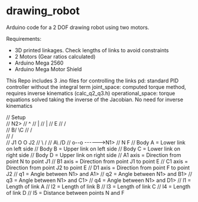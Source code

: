 # drawing_robot

Arduino code for a 2 DOF drawing robot using two motors. 

Requirements:
- 3D printed linkages. Check lengths of links to avoid constraints
- 2 Motors (Gear ratios calculated)
- Arduino Mega 2560
- Arduino Mega Motor Shield

This Repo includes 3 .ino files for controlling the links
  pd: standard PID controller without the integral term
  joint_space: computed torque method, requires inverse kinematics (calc_q2_q3.h)
  operational_space: torque equations solved taking the inverse of the Jacobian. No need for inverse kinematics
  
//      Setup     
//        N2>
//        ^
//        |
//        |
//         E
//        /\
//      B/  \C
//      /    \
//     /      \
// J1 O        O J2
//     \      /
//     A\    /D
//       o--o          ------>N1>
//      N    F
// Body A = Lower link on left side
// Body B = Upper link on left side
// Body C = Lower link on right side
// Body D = Upper link on right side
// A1 axis = Direction from point N to point J1
// B1 axis = Direction from point J1 to point E
// C1 axis = Direction from point J2 to point E
// D1 axis = Direction from point F to point J2
// q1 = Angle between N1> and A1>
// q2 = Angle between N1> and B1>
// q3 = Angle between N1> and C1>
// q4 = Angle between N1> and D1>
// l1 = Length of link A
// l2 = Length of link B
// l3 = Length of link C
// l4 = Length of link D
// l5 = Distance between points N and F
